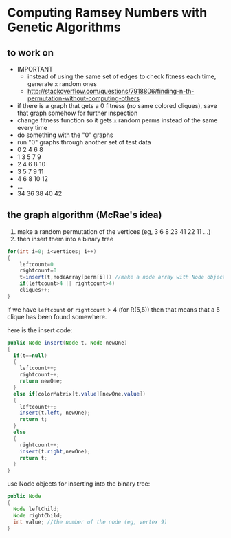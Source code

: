Computing Ramsey Numbers with Genetic Algorithms
==============

to work on
-------
- IMPORTANT
  - instead of using the same set of edges to check fitness each time, generate `x` random ones
  - http://stackoverflow.com/questions/7918806/finding-n-th-permutation-without-computing-others
-  if there is a graph that gets a 0 fitness (no same colored cliques), save that graph somehow for further inspection
-  change fitness function so it gets `x` random perms instead of the same every time
-  do something with the  "0" graphs
-  run "0" graphs through another set of test data
  - 0 2 4 6 8
  - 1 3 5 7 9
  - 2 4 6 8 10
  - 3 5 7 9 11
  - 4 6 8 10 12
  - ...
  - 34 36 38 40 42


the graph algorithm (McRae's idea)
--------------

1. make a random permutation of the vertices (eg, 3 6 8 23 41 22 11 ...)
2. then insert them into a binary tree 

```java
for(int i=0; i<vertices; i++)
{
    leftcount=0
    rightcount=0
    t=insert(t,nodeArray[perm[i]]) //make a node array with Node objects of all the vertices ahead of time
    if(leftcount>4 || rightcount>4)
    cliques++;
}
```


if we have `leftcount` or `rightcount` > 4 (for R(5,5)) then that means that a 5 clique has been found somewhere. 

here is the insert code:

```java
public Node insert(Node t, Node newOne)
{
  if(t==null)
  {
    leftcount++;
    rightcount++;
    return newOne;
  }
  else if(colorMatrix[t.value][newOne.value])
  {
    leftcount++;
    insert(t.left, newOne);
    return t;
  }
  else
  {
    rightcount++;
    insert(t.right,newOne);
    return t;
  }
}
```

use Node objects for inserting into the binary tree:
```java
public Node
{
  Node leftChild;
  Node rightChild;
  int value; //the number of the node (eg, vertex 9)
}
```
